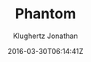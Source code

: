 ---
title: "Phantom"
github: https://github.com/klugjo/hexo-theme-phantom
demo: http://www.codeblocq.com/assets/projects/hexo-theme-phantom/        
author: Klughertz Jonathan
ssg:
  - Hexo
cms:
  - No Cms
date: 2016-03-30T06:14:41Z
github_branch: master
description: "Hexo implementation of Phantom (http://html5up.net/phantom)"
stale: true
---